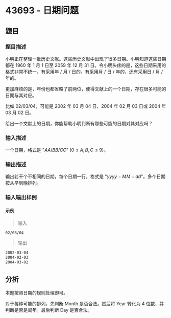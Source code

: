 # 43693 - 日期问题

## 题目

### 题目描述

小明正在整理一批历史文献。这些历史文献中出现了很多日期。小明知道这些日期都在 1960 年 1 月 1 日至 2059 年 12 月 31 日。令小明头疼的是，这些日期采用的格式非常不统一，有采用年 / 月 / 日的，有采用月 / 日 / 年的，还有采用日 / 月 / 年的。

更加麻烦的是，年份也都省略了前两位，使得文献上的一个日期，存在很多可能的日期与其对应。

比如 02/03/04，可能是 2002 年 03 月 04 日、2004 年 02 月 03 日或 2004 年 03 月 02 日。

给出一个文献上的日期，你能帮助小明判断有哪些可能的日期对其对应吗？

### 输入描述

一个日期，格式是 "$AA/BB/CC$" ($0  \leq  A, B, C  \leq  9$)。

### 输出描述

输出若干个不相同的日期，每个日期一行，格式是 "$yyyy-MM-dd$"。多个日期按从早到晚排列。

### 输入输出样例

#### 示例

> 输入

```txt
02/03/04
```

> 输出

```txt
2002-03-04
2004-02-03
2004-03-02
```

## 分析

本题按照日期的规则处理即可。

对于每种可能的排列，先判断 Month 是否合法。然后将 Year 转化为 4 位数，并判断是否是闰年。最后判断 Day 是否合法。
